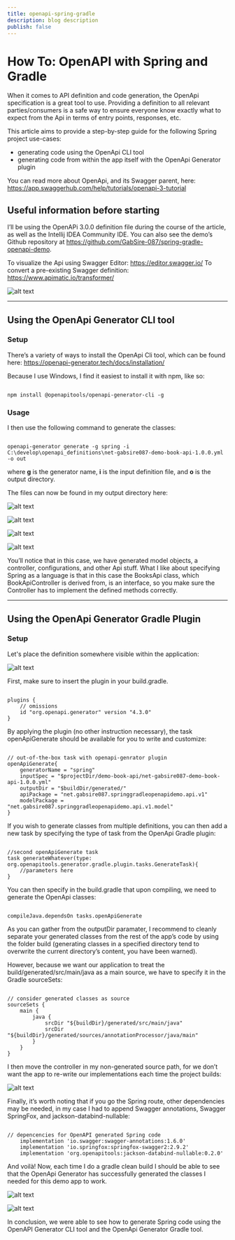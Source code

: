 ```yaml
---
title: openapi-spring-gradle
description: blog description
publish: false
---
```


# How To: OpenAPI with Spring and Gradle


When it comes to API definition and code generation, the OpenApi specification is a great tool to use. Providing a definition to all relevant parties/consumers is a safe way to ensure everyone know exactly what to expect from the Api in terms of entry points, responses, etc. 

This article aims to provide a step-by-step guide for the following Spring project use-cases:

- generating code using the OpenApi CLI tool 
- generating code from within the app itself with the OpenApi Generator plugin 

You can read more about OpenApi, and its Swagger parent, here: https://app.swaggerhub.com/help/tutorials/openapi-3-tutorial


## Useful information before starting


I’ll be using the OpenAPi 3.0.0 definition file during the course of the article, as well as the Intellij IDEA Community IDE. 
You can also see the demo’s Github repository at https://github.com/GabSire-087/spring-gradle-openapi-demo. 

To visualize the Api using Swagger Editor: https://editor.swagger.io/ 
To convert a pre-existing Swagger definition: https://www.apimatic.io/transformer/


![alt text](assets/images/article_openapi/001_swagger_editor.jpg "No image available")

***

## Using the OpenApi Generator CLI tool


### Setup


There’s a variety of ways to install the OpenApi Cli tool, which can be found here: https://openapi-generator.tech/docs/installation/ 

Because I use Windows, I find it easiest to install it with npm, like so:


<pre class="language-bash"><code class="language-bash">
npm install @openapitools/openapi-generator-cli -g
</code></pre>


### Usage


I then use the following command to generate the classes: 


<pre class="language-bash"><code class="language-bash">
openapi-generator generate -g spring -i C:\develop\openapi_definitions\net-gabsire087-demo-book-api-1.0.0.yml -o out
</code></pre>


where **g** is the generator name, **i** is the input definition file, and **o** is the output directory.


The files can now be found in my output directory here:


![alt text](assets/images/article_openapi/002_open_api_cli_generate.jpg "No image available")


![alt text](assets/images/article_openapi/003_open_api_generate_src.jpg "No image available")


![alt text](assets/images/article_openapi/004_open_api_g_api.jpg "No image available")


![alt text](assets/images/article_openapi/005_open_api_models.jpg "No image available")


You’ll notice that in this case, we have generated model objects, a controller, configurations, and other Api stuff. 
What I like about specifying Spring as a language is that in this case the BooksApi class, which BookApiController is derived from, is an interface, so you make sure the Controller has to implement the defined methods correctly. 

***


## Using the OpenApi Generator Gradle Plugin


### Setup


Let's place the definition somewhere visible within the application:


![alt text](assets/images/article_openapi/007_contract_placement.jpg "No image available")


First, make sure to insert the plugin in your build.gradle.


<pre class="language-groovy"><code class="language-groovy">
plugins {
	// omissions
	id "org.openapi.generator" version "4.3.0"
}
</code></pre>


By applying the plugin (no other instruction necessary), the task openApiGenerate should be available for you to write and customize:


<pre class="language-groovy"><code class="language-groovy">
// out-of-the-box task with openapi-genrator plugin
openApiGenerate{
	generatorName = "spring"
	inputSpec = "$projectDir/demo-book-api/net-gabsire087-demo-book-api-1.0.0.yml"
	outputDir = "$buildDir/generated/"
	apiPackage = "net.gabsire087.springgradleopenapidemo.api.v1"
	modelPackage = "net.gabsire087.springgradleopenapidemo.api.v1.model"
}
</code></pre>


If you wish to generate classes from multiple definitions, you can then add a new task by specifying the type of task from the OpenApi Gradle plugin: 


<pre class="language-groovy"><code class="language-groovy">
//second openApiGenerate task
task generateWhatever(type: org.openapitools.generator.gradle.plugin.tasks.GenerateTask){
    //parameters here
} 
</code></pre>


You can then specify in the build.gradle that upon compiling, we need to generate the OpenApi classes: 


<pre class="language-groovy"><code class="language-groovy">
compileJava.dependsOn tasks.openApiGenerate
</code></pre>


As you can gather from the outputDir paramater, I recommend to cleanly separate your generated classes from the rest of the app’s code by using the folder build (generating classes in a specified directory tend to overwrite the current directory’s content, you have been warned). 


However, because we want our application to treat the build/generated/src/main/java as a main source, we have to specify it in the Gradle sourceSets: 


<pre class="language-groovy"><code class="language-groovy">
// consider generated classes as source
sourceSets {
	main {
		java {
			srcDir "${buildDir}/generated/src/main/java"
			srcDir "${buildDir}/generated/sources/annotationProcessor/java/main"
		}
	}
}
</code></pre>


I then move the controller in my non-generated source path, for we don’t want the app to re-write our implementations each time the project builds:


![alt text](assets/images/article_openapi/008_controller_move.jpg "No image available")


Finally, it’s worth noting that if you go the Spring route, other dependencies may be needed, in my case I had to append Swagger annotations, Swagger SpringFox, and jackson-databind-nullable:


<pre class="language-groovy"><code class="language-groovy">
// depencencies for OpenAPI generated Spring code
	implementation 'io.swagger:swagger-annotations:1.6.0'
	implementation 'io.springfox:springfox-swagger2:2.9.2'
	implementation 'org.openapitools:jackson-databind-nullable:0.2.0'
</code></pre>


And voilà! Now, each time I do a gradle clean build I should be able to see that the OpenApi Generator has successfully generated the classes I needed for this demo app to work.


![alt text](assets/images/article_openapi/009_tasks_output.jpg "No image available")


![alt text](assets/images/article_openapi/010_build_classes.jpg "No image available")


In conclusion, we were able to see how to generate Spring code using the OpenAPI Generator CLI tool and the OpenApi Generator Gradle tool.